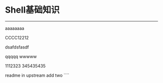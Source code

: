 # Shell基础知识  
___  
aaaaaaaa

CCCC12212

dsafdsfasdf

qqqqq
wwwww

1112323
345435435

readme in upstream 
add two ````
